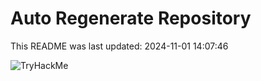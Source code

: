 # Auto Regenerate Repository

This README was last updated: 2024-11-01 14:07:46

 ![TryHackMe](https://tryhackme.com/badge/533634)
